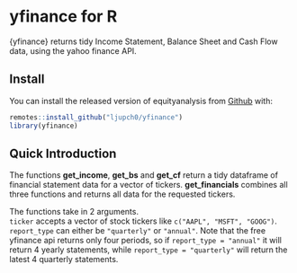 
<!-- README.md is generated from README.Rmd. Please edit that file -->

# yfinance for R

{yfinance} returns tidy Income Statement, Balance Sheet and Cash Flow data, using the yahoo finance API.

## Install

You can install the released version of equityanalysis from
[Github](https://github.com/Ljupch0/yfinance) with:

``` r
remotes::install_github("ljupch0/yfinance")
library(yfinance)
```

## Quick Introduction

The functions **get_income**, **get_bs** and **get_cf** return a tidy dataframe of financial statement data for a vector of tickers.
**get_financials** combines all three functions and returns all data for the requested tickers.

The functions take in 2 arguments.  
`ticker` accepts a vector of stock tickers like `c("AAPL", "MSFT", "GOOG")`.  
`report_type` can either be `"quarterly"` or `"annual"`. Note that the free yfinance api returns only four periods, so if `report_type = "annual"` it will return 4 yearly statements, while `report_type = "quarterly"` will return the latest 4 quarterly statements.


